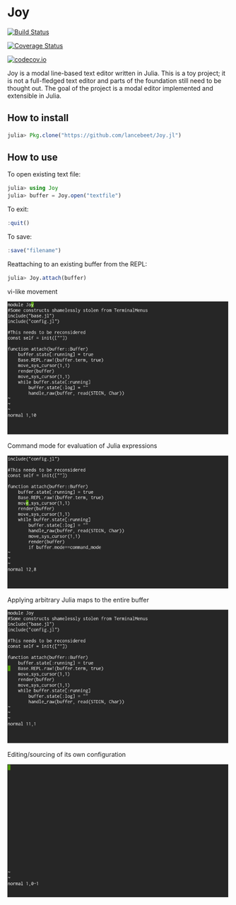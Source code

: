 # Joy

[![Build Status](https://travis-ci.org/lancebeet/Joy.jl.svg?branch=master)](https://travis-ci.org/lancebeet/Joy.jl)

[![Coverage Status](https://coveralls.io/repos/lancebeet/Joy.jl/badge.svg?branch=master&service=github)](https://coveralls.io/github/lancebeet/Joy.jl?branch=master)

[![codecov.io](http://codecov.io/github/lancebeet/Joy.jl/coverage.svg?branch=master)](http://codecov.io/github/lancebeet/Joy.jl?branch=master)

Joy is a modal line-based text editor written in Julia. This is a toy project; it is not a full-fledged text editor and parts of the foundation still need to be thought out. The goal of the project is a modal editor implemented and extensible in Julia.

## How to install
```julia
julia> Pkg.clone("https://github.com/lancebeet/Joy.jl")
```

## How to use
To open existing text file:
```julia
julia> using Joy
julia> buffer = Joy.open("textfile")
```
To exit:
```julia
:quit()
```
To save:
```julia
:save("filename")
```
Reattaching to an existing buffer from the REPL:
```julia
julia> Joy.attach(buffer)
```

vi-like movement

<img src="assets/movement.gif" style="width: 500px;"/>

Command mode for evaluation of Julia expressions

<img src="assets/command.gif" style="width: 500px;"/>

Applying arbitrary Julia maps to the entire buffer

<img src="assets/mappings.gif" style="width: 500px;"/>

Editing/sourcing of its own configuration

<img src="assets/bootstrap.gif" style="width: 500px;"/>
